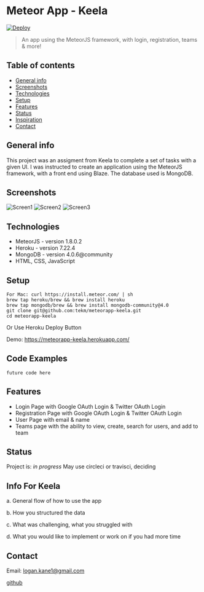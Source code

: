 # Meteor App - Keela
[![Deploy](https://www.herokucdn.com/deploy/button.svg)](https://heroku.com/deploy)
> An app using the MeteorJS framework, with login, registration, teams & more!

## Table of contents
* [General info](#general-info)
* [Screenshots](#screenshots)
* [Technologies](#technologies)
* [Setup](#setup)
* [Features](#features)
* [Status](#status)
* [Inspiration](#info-for-keela)
* [Contact](#contact)

## General info
This project was an assigment from Keela to complete a set of tasks with a given UI. I was instructed
to create an application using the MeteorJS framework, with a front end using Blaze. The database used is
MongoDB.

## Screenshots
![Screen1](./img/screenshot1.png)
![Screen2](./img/screenshot2.png)
![Screen3](./img/screenshot3.png)

## Technologies
* MeteorJS - version 1.8.0.2
* Heroku - version 7.22.4
* MongoDB - version 4.0.6@community
* HTML, CSS, JavaScript

## Setup
```
For Mac: curl https://install.meteor.com/ | sh
brew tap heroku/brew && brew install heroku
brew tap mongodb/brew && brew install mongodb-community@4.0
git clone git@github.com:tekm/meteorapp-keela.git
cd meteorapp-keela
```
Or Use Heroku Deploy Button

Demo: https://meteorapp-keela.herokuapp.com/

## Code Examples
`future code here`

## Features
* Login Page with Google OAuth Login & Twitter OAuth Login
* Registration Page with Google OAuth Login & Twitter OAuth Login
* User Page with email & name
* Teams page with the ability to view, create, search for users, and add to team

## Status
Project is: _in progress_
May use circleci or travisci, deciding

## Info For Keela
a. General flow of how to use the app

b. How you structured the data

c. What was challenging, what you struggled with

d. What you would like to implement or work on if you had more time

## Contact
Email: logan.kane1@gmail.com

[github](github.com/tekm)
